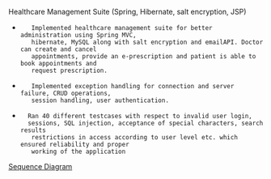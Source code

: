 Healthcare Management Suite (Spring, Hibernate, salt encryption, JSP)
*        Implemented healthcare management suite for better administration using Spring MVC,
         hibernate, MySQL along with salt encryption and emailAPI. Doctor can create and cancel
         appointments, provide an e-prescription and patient is able to book appointments and 
         request prescription.
*        Implemented exception handling for connection and server failure, CRUD operations,
         session handling, user authentication.
*       Ran 40 different testcases with respect to invalid user login,
        sessions, SQL injection, acceptance of special characters, search results
         restrictions in access according to user level etc. which ensured reliability and proper
         working of the application

[Sequence Diagram](Healthcare_suite.png)
